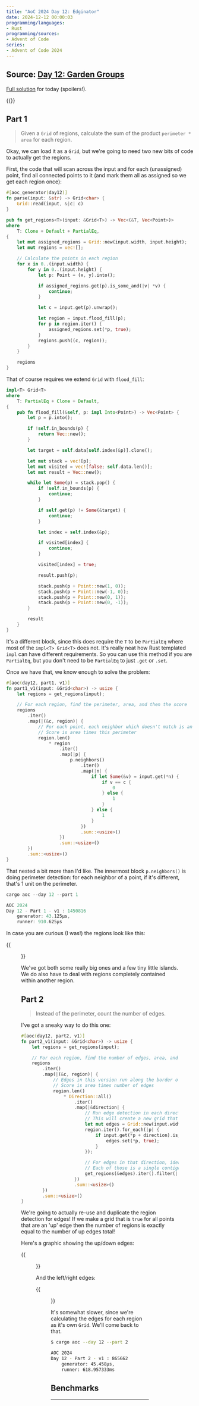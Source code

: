 ```yaml
---
title: "AoC 2024 Day 12: Edginator"
date: 2024-12-12 00:00:03
programming/languages:
- Rust
programming/sources:
- Advent of Code
series:
- Advent of Code 2024
---
```

## Source: [Day 12: Garden Groups](https://adventofcode.com/2024/day/12)

[Full solution](https://github.com/jpverkamp/advent-of-code/blob/master/2024/src/day12.rs) for today (spoilers!).

{{<toc>}}

## Part 1

> Given a `Grid` of regions, calculate the sum of the product `perimeter * area` for each region. 

<!--more-->

Okay, we can load it as a `Grid`, but we're going to need two new bits of code to actually get the regions. 

First, the code that will scan across the input and for each (unassigned) point, find all connected points to it (and mark them all as assigned so we get each region once):

```rust
#[aoc_generator(day12)]
fn parse(input: &str) -> Grid<char> {
    Grid::read(input, &|c| c)
}

pub fn get_regions<T>(input: &Grid<T>) -> Vec<(&T, Vec<Point>)>
where
    T: Clone + Default + PartialEq,
{
    let mut assigned_regions = Grid::new(input.width, input.height);
    let mut regions = vec![];

    // Calculate the points in each region
    for x in 0..(input.width) {
        for y in 0..(input.height) {
            let p: Point = (x, y).into();

            if assigned_regions.get(p).is_some_and(|v| *v) {
                continue;
            }

            let c = input.get(p).unwrap();

            let region = input.flood_fill(p);
            for p in region.iter() {
                assigned_regions.set(*p, true);
            }
            regions.push((c, region));
        }
    }

    regions
}
```

That of course requires we extend `Grid` with `flood_fill`:

```rust
impl<T> Grid<T>
where
    T: PartialEq + Clone + Default,
{
    pub fn flood_fill(&self, p: impl Into<Point>) -> Vec<Point> {
        let p = p.into();

        if !self.in_bounds(p) {
            return Vec::new();
        }

        let target = self.data[self.index(&p)].clone();

        let mut stack = vec![p];
        let mut visited = vec![false; self.data.len()];
        let mut result = Vec::new();

        while let Some(p) = stack.pop() {
            if !self.in_bounds(p) {
                continue;
            }

            if self.get(p) != Some(&target) {
                continue;
            }

            let index = self.index(&p);

            if visited[index] {
                continue;
            }

            visited[index] = true;

            result.push(p);

            stack.push(p + Point::new(1, 0));
            stack.push(p + Point::new(-1, 0));
            stack.push(p + Point::new(0, 1));
            stack.push(p + Point::new(0, -1));
        }

        result
    }
}
```

It's a different block, since this does require the `T` to be `PartialEq` where most of the `impl<T> Grid<T>` does not. It's really neat how Rust templated `impl` can have different requirements. So you can use this method if you are `PartialEq`, but you don't need to be `PartialEq` to just `.get` or `.set`. 

Once we have that, we know enough to solve the problem:

```rust
#[aoc(day12, part1, v1)]
fn part1_v1(input: &Grid<char>) -> usize {
    let regions = get_regions(input);

    // For each region, find the perimeter, area, and then the score
    regions
        .iter()
        .map(|(&c, region)| {
            // For each point, each neighbor which doesn't match is an edge
            // Score is area times this perimeter
            region.len()
                * region
                    .iter()
                    .map(|p| {
                        p.neighbors()
                            .iter()
                            .map(|n| {
                                if let Some(&v) = input.get(*n) {
                                    if v == c {
                                        0
                                    } else {
                                        1
                                    }
                                } else {
                                    1
                                }
                            })
                            .sum::<usize>()
                    })
                    .sum::<usize>()
        })
        .sum::<usize>()
}
```

That nested a bit more than I'd like. The innermost block `p.neighbors()` is doing perimeter detection: for each neighbor of a point, if it's different, that's 1 unit on the perimeter. 

```rust
cargo aoc --day 12 --part 1

AOC 2024
Day 12 - Part 1 - v1 : 1450816
	generator: 43.125µs,
	runner: 910.625µs
```

In case you are curious (I was!) the regions look like this:

{{<figure src="/embeds/2024/aoc/day12.png">}}

We've got both some really big ones and a few tiny little islands. We do also have to deal with regions completely contained within another region. 

## Part 2

> Instead of the perimeter, count the number of edges. 

I've got a sneaky way to do this one:

```rust
#[aoc(day12, part2, v1)]
fn part2_v1(input: &Grid<char>) -> usize {
    let regions = get_regions(input);

    // For each region, find the number of edges, area, and then the score
    regions
        .iter()
        .map(|(&c, region)| {
            // Edges in this version run along the border of the region
            // Score is area times number of edges
            region.len()
                * Direction::all()
                    .iter()
                    .map(|&direction| {
                        // Run edge detection in each direction once per region
                        // This will create a new grid that is true for edges in that direction
                        let mut edges = Grid::new(input.width, input.height);
                        region.iter().for_each(|p| {
                            if input.get(*p + direction).is_none_or(|&v| v != c) {
                                edges.set(*p, true);
                            }
                        });

                        // For edges in that direction, identify 'regions'
                        // Each of those is a single contiguous edge
                        get_regions(&edges).iter().filter(|(&c, _)| c).count()
                    })
                    .sum::<usize>()
        })
        .sum::<usize>()
}
```

We're going to actually re-use and duplicate the region detection for edges! If we make a grid that is `true` for all points that are an 'up' edge then the number of regions is exactly equal to the number of up edges total!

Here's a graphic showing the up/down edges:

{{<figure src="/embeds/2024/aoc/day12-edges-up.png">}}

And the left/right edges:

{{<figure src="/embeds/2024/aoc/day12-edges-right.png">}}

It's somewhat slower, since we're calculating the edges for each region as it's own `Grid`. We'll come back to that. 

```bash
$ cargo aoc --day 12 --part 2

AOC 2024
Day 12 - Part 2 - v1 : 865662
	generator: 45.458µs,
	runner: 618.957333ms
```

## Benchmarks

___